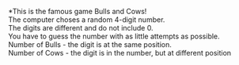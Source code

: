 *This is the famous game Bulls and Cows!  
The computer choses a random 4-digit number.  
The digits are different and do not include 0.  
You have to guess the number with as little attempts as possible.  
Number of Bulls - the digit is at the same position.  
Number of Cows - the digit is in the number, but at different position